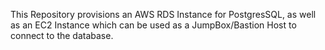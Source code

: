 This Repository provisions an AWS RDS Instance for PostgresSQL, as well as an EC2 Instance which can be used
as a JumpBox/Bastion Host to connect to the database. 

